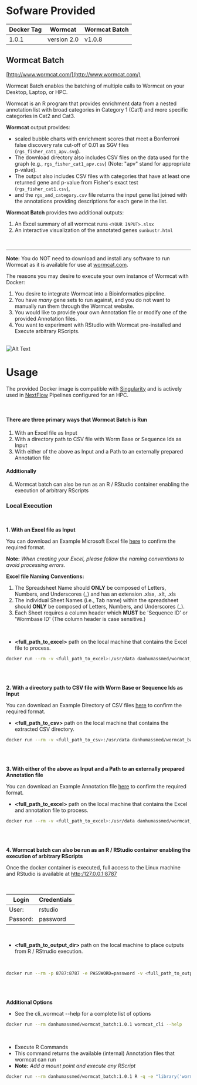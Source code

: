 # Sofware Provided

| Docker Tag | Wormcat     | Wormcat Batch|
|------------|-------------|--------------|
| 1.0.1      | version 2.0 | v1.0.8       |

## Wormcat Batch


[http://www.wormcat.com/](http://www.wormcat.com/)


Wormcat Batch enables the batching of multiple calls to Wormcat on your Desktop, Laptop, or HPC.

Wormcat is an R program that provides enrichment data from a nested annotation list with broad categories in Category 1 (Cat1) and more specific categories in Cat2 and Cat3. 

**Wormcat** output provides:
* scaled bubble charts with enrichment scores that meet a Bonferroni false discovery rate cut-off of 0.01 as SGV files (`rgs_fisher_cat1_apv.svg`). 
* The download directory also includes CSV files on the data used for the graph (e.g., `rgs_fisher_cat1_apv.csv`) (Note: "apv" stand for appropriate p-value). 
* The output also includes CSV files with categories that have at least one returned gene and p-value from Fisher's exact test (`rgs_fisher_cat1.csv`), 
* and the `rgs_and_category.csv` file returns the input gene list joined with the annotations providing descriptions for each gene in the list.

**Wormcat Batch** provides two additional outputs:
1. An Excel summary of all wormcat runs `<YOUR INPUT>.slsx`
2. An interactive visualization of the annotated genes `sunbustr.html`

<br>

---

**Note:** You do NOT need to download and install any software to run Wormcat as it is available for use at [wormcat.com](http://wormcat.com). 

The reasons you may desire to execute your own instance of Wormcat with Docker:

1. You desire to integrate Wormcat into a Bioinformatics pipeline.
2. You have *many* gene sets to run against, and you do not want to manually run them through the Wormcat website.
3. You would like to provide your own Annotation file or modify one of the provided Annotation files.
4. You want to experiment with RStudio with Wormcat pre-installed and Execute arbitrary RScripts.

<br>

<img src="https://www.umassmed.edu/contentassets/4edf0cb3ed5245c2883e9bd514462c72/wormcat-graphic-for-web-768x436.jpg" alt="Alt Text">

# Usage

The provided Docker image is compatible with [Singularity](https://sylabs.io/docs/) and is actively used in [NextFlow](https://www.nextflow.io/) Pipelines configured for an HPC.

<br>

#### There are three primary ways that Wormcat Batch is Run

1. With an Excel file as Input
2. With a directory path to CSV file with Worm Base or Sequence Ids as Input
3. With either of the above as Input and a Path to an externally prepared Annotation file

#### Additionally 
4. Wormcat batch can also be run as an R / RStudio container enabling the execution of arbitrary RScripts


### Local Execution

<br>

**1. With an Excel file as Input**

You can download an Example Microsoft Excel file [here](http://www.wormcat.com/static/download/Murphy_TS.xlsx) to confirm the required format. 

**Note:** _When creating your Excel, please follow the naming conventions to avoid processing errors._

**Excel file Naming Conventions:**
1. The Spreadsheet Name should **ONLY** be composed of Letters, Numbers, and Underscores (_) and has an extension .xlsx, .xlt, .xls
2. The individual Sheet Names (i.e., Tab name) within the spreadsheet should **ONLY** be composed of Letters, Numbers, and Underscores (_).
3. Each Sheet requires a column header which **MUST** be 'Sequence ID' or 'Wormbase ID' (The column header is case sensitive.)

<br>

* __<full_path_to_excel>__ path on the local machine that contains the Excel file to process.

```bash
docker run --rm -v <full_path_to_excel>:/usr/data danhumassmed/wormcat_batch:1.0.1 wormcat_cli --input-excel /usr/data/Murphy_TS.xlsx --output-path /usr/data/wormcat_out
```
<br>
<br>

**2. With a directory path to CSV file with Worm Base or Sequence Ids as Input**

You can download an Example Directory of CSV files [here](https://github.com/dphiggs01/Wormcat_batch/raw/master/docker/wormcat_batch/Murphy_TS_csv.zip) to confirm the required format. 

* __<full_path_to_csv>__ path on the local machine that contains the extracted CSV directory.

```bash
docker run --rm -v <full_path_to_csv>:/usr/data danhumassmed/wormcat_batch:1.0.1 wormcat_cli --input-csv-path /usr/data/Murphy_TS_csv --output-path /usr/data/wormcat_out
```

<br>
<br>

**3. With either of the above as Input and a Path to an externally prepared Annotation file**

You can download an Example Annotation file [here](http://www.wormcat.com/static/download/whole_genome_v2_nov-11-2021.csv) to confirm the required format. 

* __<full_path_to_excel>__ path on the local machine that contains the Excel and annotation file to process.

```bash
docker run --rm -v <full_path_to_excel>:/usr/data danhumassmed/wormcat_batch:1.0.1 wormcat_cli --input-excel /usr/data/Murphy_TS.xlsx --annotation-file /usr/data/whole_genome_v2_nov-11-2021.csv --output-path /usr/data/wormcat_out
```

<br>
<br>

**4. Wormcat batch can also be run as an R / RStudio container enabling the execution of arbitrary RScripts**

Once the docker container is executed, full access to the Linux machine and RStudio is available at [http:/127.0.0.1:8787](http:/127.0.0.1:8787)

<br>

| Login    | Credentials |
|----------|-------------|
| User:    | rstudio     |
| Passord: | password    |

<br>

* __<full_path_to_output_dir>__ path on the local machine to place outputs from R / RStrudio execution.

<br>


```bash
docker run --rm -p 8787:8787 -e PASSWORD=password -v <full_path_to_output_dir>:/home/rstudio/projects danhumassmed/wormcat_batch:1.0.1
```

<br>
<br>

**Additional Options**

* See the cli_wormcat --help for a complete list of options

```bash
docker run --rm danhumassmed/wormcat_batch:1.0.1 wormcat_cli --help
```

<br>

* Execute R Commands
* This command returns the available (internal) Annotation files that wormcat can run
* **Note:** *Add a mount point and execute any RScript*

```bash
docker run --rm danhumassmed/wormcat_batch:1.0.1 R -q -e "library('wormcat');get_available_annotation_files()"
```
